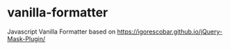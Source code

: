 # vanilla-formatter
Javascript Vanilla Formatter based on https://igorescobar.github.io/jQuery-Mask-Plugin/
